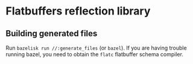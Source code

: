 # Flatbuffers reflection library

## Building generated files

Run `bazelisk run //:generate_files` (or `bazel`). If you are
having trouble running bazel, you need to obtain the `flatc` flatbuffer
schema compiler.
